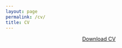```yaml
---
layout: page
permalink: /cv/
title: CV
---
```

<!--<center><h2>CV</h2></center>-->

[<center> Download CV </center>](../assets/attachments/David_CV_NoAddress.pdf)

<object data="../assets/attachments/David_CV_NoAddress.pdf" width="100%" height="1000" type="application/pdf"></object>